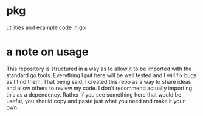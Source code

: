 # pkg
utilities and example code in go

# a note on usage
This repository is structured in a way as to allow it to be imported with the standard go tools. Everything I put here will be well tested and I will fix bugs as I find them. That being said, I created this repo as a way to share ideas and allow others to review my code. I don't recommend actually importing this as a dependency. Rather if you see something here that would be useful, you should copy and paste just what you need and make it your own.
